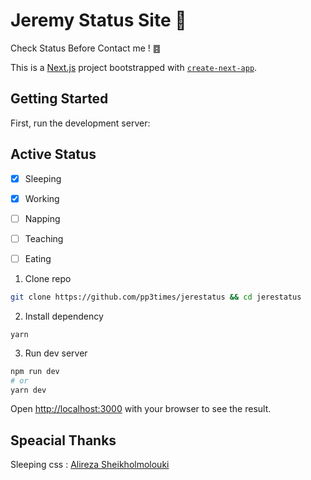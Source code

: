 # Jeremy Status Site 🥱

 Check Status Before Contact me ! ䷤

This is a [Next.js](https://nextjs.org/) project bootstrapped with [`create-next-app`](https://github.com/vercel/next.js/tree/canary/packages/create-next-app).

## Getting Started

First, run the development server:

## Active Status
- [x] Sleeping
- [x] Working
- [ ] Napping
- [ ] Teaching
- [ ] Eating


1. Clone repo

```bash
git clone https://github.com/pp3times/jerestatus && cd jerestatus
```

2. Install dependency

```
yarn
```

3. Run dev server

```bash
npm run dev
# or
yarn dev
```

Open [http://localhost:3000](http://localhost:3000) with your browser to see the result.

## Speacial Thanks

Sleeping css : [Alireza Sheikholmolouki](https://twitter.com/alireza29675)
